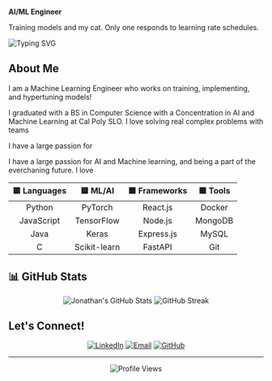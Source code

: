 
**AI/ML Engineer** 

Training models and my cat. Only one responds to learning rate schedules.

  
  ![Typing SVG](https://readme-typing-svg.herokuapp.com?font=Fira+Code&size=18&duration=4000&pause=1000&color=3E9B5F&width=435&lines=Cal+Poly+SLO+%7C+2025;Cooking+Up+The+Best+Project+Name+🧠;Dropping+Tetris+blocks+%26+APIs+🕹️;Training+models+while+petting+cats+🐈)
</div>

## About Me

I am a Machine Learning Engineer who works on training, implementing, and hypertuning models!

I graduated with a BS in Computer Science with a Concentration in AI and Machine Learning at Cal Poly SLO. I love solving real complex problems with teams 

I have a large passion for 

I have a large passion for AI and Machine learning, and being a part of the everchaning future. I love 



<div align="center">

| 🟦 **Languages** | 🟨 **ML/AI** | 🟪 **Frameworks** | 🟩 **Tools** |
|:---:|:---:|:---:|:---:|
| Python | PyTorch | React.js | Docker |
| JavaScript | TensorFlow | Node.js | MongoDB |
| Java | Keras | Express.js | MySQL |
| C | Scikit-learn | FastAPI | Git |

</div>


## 📊 GitHub Stats 
<div align="center">
  <img src="https://github-readme-stats.vercel.app/api?username=Jonathan7200&show_icons=true&theme=dark&title_color=22C55E&icon_color=22C55E&text_color=ffffff&bg_color=1a1a1a" alt="Jonathan's GitHub Stats" />
  
  <img src="https://github-readme-streak-stats.herokuapp.com/?user=Jonathan7200&theme=dark&ring=22C55E&fire=22C55E&currStreakLabel=22C55E" alt="GitHub Streak" />
</div>


## Let's Connect!

<div align="center">
  
[![LinkedIn](https://img.shields.io/badge/LinkedIn-0077B5?style=for-the-badge&logo=linkedin&logoColor=white)](https://linkedin.com/in/jonflores203)
[![Email](https://img.shields.io/badge/Email-22C55E?style=for-the-badge&logo=gmail&logoColor=white)](mailto:Jon.flores203@gmail.com)
[![GitHub](https://img.shields.io/badge/GitHub-100000?style=for-the-badge&logo=github&logoColor=white)](https://github.com/Jonathan7200)



</div>

---

<div align="center">
  <img src="https://komarev.com/ghpvc/?username=Jonathan7200&color=22C55E&style=flat-square" alt="Profile Views" />
  

  
</div>
